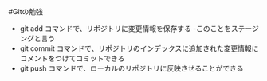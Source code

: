 #Gitの勉強
- git add コマンドで、リポジトリに変更情報を保存する
	-このことをステージングと言う
- git commit コマンドで、リポジトリのインデックスに追加された変更情報にコメントをつけてコミットできる
- git push コマンドで、ローカルのリポジトリに反映させることができる
